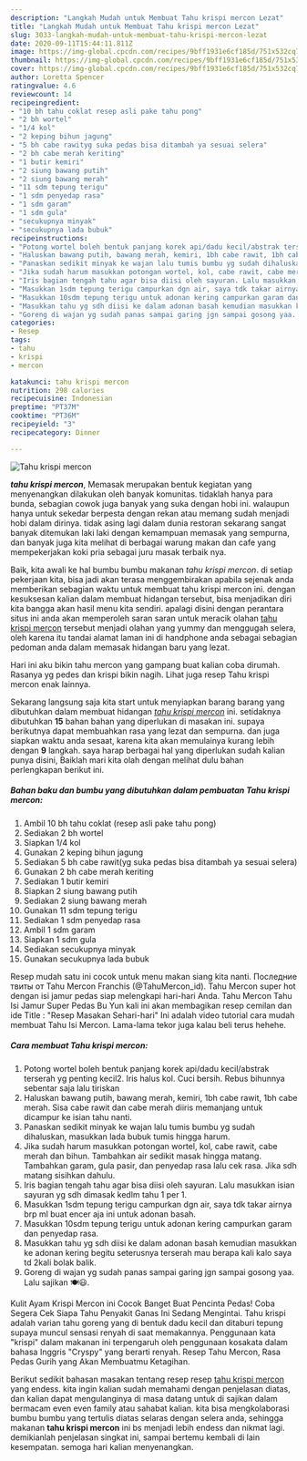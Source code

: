 ```yaml
---
description: "Langkah Mudah untuk Membuat Tahu krispi mercon Lezat"
title: "Langkah Mudah untuk Membuat Tahu krispi mercon Lezat"
slug: 3033-langkah-mudah-untuk-membuat-tahu-krispi-mercon-lezat
date: 2020-09-11T15:44:11.811Z
image: https://img-global.cpcdn.com/recipes/9bff1931e6cf185d/751x532cq70/tahu-krispi-mercon-foto-resep-utama.jpg
thumbnail: https://img-global.cpcdn.com/recipes/9bff1931e6cf185d/751x532cq70/tahu-krispi-mercon-foto-resep-utama.jpg
cover: https://img-global.cpcdn.com/recipes/9bff1931e6cf185d/751x532cq70/tahu-krispi-mercon-foto-resep-utama.jpg
author: Loretta Spencer
ratingvalue: 4.6
reviewcount: 14
recipeingredient:
- "10 bh tahu coklat resep asli pake tahu pong"
- "2 bh wortel"
- "1/4 kol"
- "2 keping bihun jagung"
- "5 bh cabe rawityg suka pedas bisa ditambah ya sesuai selera"
- "2 bh cabe merah keriting"
- "1 butir kemiri"
- "2 siung bawang putih"
- "2 siung bawang merah"
- "11 sdm tepung terigu"
- "1 sdm penyedap rasa"
- "1 sdm garam"
- "1 sdm gula"
- "secukupnya minyak"
- "secukupnya lada bubuk"
recipeinstructions:
- "Potong wortel boleh bentuk panjang korek api/dadu kecil/abstrak terserah yg penting kecil2. Iris halus kol. Cuci bersih. Rebus bihunnya sebentar saja lalu tiriskan"
- "Haluskan bawang putih, bawang merah, kemiri, 1bh cabe rawit, 1bh cabe merah. Sisa cabe rawit dan cabe merah diiris memanjang untuk dicampur ke isian tahu nanti."
- "Panaskan sedikit minyak ke wajan lalu tumis bumbu yg sudah dihaluskan, masukkan lada bubuk tumis hingga harum."
- "Jika sudah harum masukkan potongan wortel, kol, cabe rawit, cabe merah dan bihun. Tambahkan air sedikit masak hingga matang. Tambahkan garam, gula pasir, dan penyedap rasa lalu cek rasa. Jika sdh matang sisihkan dahulu."
- "Iris bagian tengah tahu agar bisa diisi oleh sayuran. Lalu masukkan isian sayuran yg sdh dimasak kedlm tahu 1 per 1."
- "Masukkan 1sdm tepung terigu campurkan dgn air, saya tdk takar airnya brp ml buat encer aja ini untuk adonan basah."
- "Masukkan 10sdm tepung terigu untuk adonan kering campurkan garam dan penyedap rasa."
- "Masukkan tahu yg sdh diisi ke dalam adonan basah kemudian masukkan ke adonan kering begitu seterusnya terserah mau berapa kali kalo saya td 2kali bolak balik."
- "Goreng di wajan yg sudah panas sampai garing jgn sampai gosong yaa. Lalu sajikan 🍽️😃."
categories:
- Resep
tags:
- tahu
- krispi
- mercon

katakunci: tahu krispi mercon 
nutrition: 298 calories
recipecuisine: Indonesian
preptime: "PT37M"
cooktime: "PT36M"
recipeyield: "3"
recipecategory: Dinner

---
```



![Tahu krispi mercon](https://img-global.cpcdn.com/recipes/9bff1931e6cf185d/751x532cq70/tahu-krispi-mercon-foto-resep-utama.jpg)

<b><i>tahu krispi mercon</i></b>, Memasak merupakan bentuk kegiatan yang menyenangkan dilakukan oleh banyak komunitas. tidaklah hanya para bunda, sebagian cowok juga banyak yang suka dengan hobi ini. walaupun hanya untuk sekedar berpesta dengan rekan atau memang sudah menjadi hobi dalam dirinya. tidak asing lagi dalam dunia restoran sekarang sangat banyak ditemukan laki laki dengan kemampuan memasak yang sempurna, dan banyak juga kita melihat di berbagai warung makan dan cafe yang mempekerjakan koki pria sebagai juru masak terbaik nya.

Baik, kita awali ke hal bumbu bumbu makanan <i>tahu krispi mercon</i>. di setiap pekerjaan kita, bisa jadi akan terasa menggembirakan apabila sejenak anda memberikan sebagian waktu untuk membuat tahu krispi mercon ini. dengan kesuksesan kalian dalam membuat hidangan tersebut, bisa menjadikan diri kita bangga akan hasil menu kita sendiri. apalagi disini dengan perantara situs ini anda akan memperoleh saran saran untuk meracik olahan <u>tahu krispi mercon</u> tersebut menjadi olahan yang yummy dan menggugah selera, oleh karena itu tandai alamat laman ini di handphone anda sebagai sebagian pedoman anda dalam memasak hidangan baru yang lezat.

Hari ini aku bikin tahu mercon yang gampang buat kalian coba dirumah. Rasanya yg pedes dan krispi bikin nagih. Lihat juga resep Tahu krispi mercon enak lainnya.


Sekarang langsung saja kita start untuk menyiapkan barang barang yang dibutuhkan dalam membuat hidangan <u><i>tahu krispi mercon</i></u> ini. setidaknya dibutuhkan <b>15</b> bahan bahan yang diperlukan di masakan ini. supaya berikutnya dapat membuahkan rasa yang lezat dan sempurna. dan juga siapkan waktu anda sesaat, karena kita akan memulainya kurang lebih dengan <b>9</b> langkah. saya harap berbagai hal yang diperlukan sudah kalian punya disini, Baiklah mari kita olah dengan melihat dulu bahan perlengkapan berikut ini.

<!--inarticleads1-->

##### Bahan baku dan bumbu yang dibutuhkan dalam pembuatan Tahu krispi mercon:

1. Ambil 10 bh tahu coklat (resep asli pake tahu pong)
1. Sediakan 2 bh wortel
1. Siapkan 1/4 kol
1. Gunakan 2 keping bihun jagung
1. Sediakan 5 bh cabe rawit(yg suka pedas bisa ditambah ya sesuai selera)
1. Gunakan 2 bh cabe merah keriting
1. Sediakan 1 butir kemiri
1. Siapkan 2 siung bawang putih
1. Sediakan 2 siung bawang merah
1. Gunakan 11 sdm tepung terigu
1. Sediakan 1 sdm penyedap rasa
1. Ambil 1 sdm garam
1. Siapkan 1 sdm gula
1. Sediakan secukupnya minyak
1. Gunakan secukupnya lada bubuk


Resep mudah satu ini cocok untuk menu makan siang kita nanti. Последние твиты от Tahu Mercon Franchis (@TahuMercon_id). Tahu Mercon super hot dengan isi jamur pedas siap melengkapi hari-hari Anda. Tahu Mercon Tahu Isi Jamur Super Pedas Bu Yun kali ini akan membagikan resep cemilan dan ide Title : &#34;Resep Masakan Sehari-hari&#34; Ini adalah video tutorial cara mudah membuat Tahu Isi Mercon. Lama-lama tekor juga kalau beli terus hehehe. 

<!--inarticleads2-->

##### Cara membuat Tahu krispi mercon:

1. Potong wortel boleh bentuk panjang korek api/dadu kecil/abstrak terserah yg penting kecil2. Iris halus kol. Cuci bersih. Rebus bihunnya sebentar saja lalu tiriskan
1. Haluskan bawang putih, bawang merah, kemiri, 1bh cabe rawit, 1bh cabe merah. Sisa cabe rawit dan cabe merah diiris memanjang untuk dicampur ke isian tahu nanti.
1. Panaskan sedikit minyak ke wajan lalu tumis bumbu yg sudah dihaluskan, masukkan lada bubuk tumis hingga harum.
1. Jika sudah harum masukkan potongan wortel, kol, cabe rawit, cabe merah dan bihun. Tambahkan air sedikit masak hingga matang. Tambahkan garam, gula pasir, dan penyedap rasa lalu cek rasa. Jika sdh matang sisihkan dahulu.
1. Iris bagian tengah tahu agar bisa diisi oleh sayuran. Lalu masukkan isian sayuran yg sdh dimasak kedlm tahu 1 per 1.
1. Masukkan 1sdm tepung terigu campurkan dgn air, saya tdk takar airnya brp ml buat encer aja ini untuk adonan basah.
1. Masukkan 10sdm tepung terigu untuk adonan kering campurkan garam dan penyedap rasa.
1. Masukkan tahu yg sdh diisi ke dalam adonan basah kemudian masukkan ke adonan kering begitu seterusnya terserah mau berapa kali kalo saya td 2kali bolak balik.
1. Goreng di wajan yg sudah panas sampai garing jgn sampai gosong yaa. Lalu sajikan 🍽️😃.


Kulit Ayam Krispi Mercon ini Cocok Banget Buat Pencinta Pedas! Coba Segera Cek Siapa Tahu Penyakit Ganas Ini Sedang Mengintai. Tahu krispi adalah varian tahu goreng yang di bentuk dadu kecil dan ditaburi tepung supaya muncul sensasi renyah di saat memakannya. Penggunaan kata &#34;krispi&#34; dalam makanan ini terpengaruh oleh penggunaan kosakata dalam bahasa Inggris &#34;Cryspy&#34; yang berarti renyah. Resep Tahu Mercon, Rasa Pedas Gurih yang Akan Membuatmu Ketagihan. 

Berikut sedikit bahasan masakan tentang resep resep <u>tahu krispi mercon</u> yang endess. kita ingin kalian sudah memahami dengan penjelasan diatas, dan kalian dapat mengulanginya di masa datang untuk di sajikan dalam bermacam even even family atau sahabat kalian. kita bisa mengkolaborasi bumbu bumbu yang tertulis diatas selaras dengan selera anda, sehingga makanan <b>tahu krispi mercon</b> ini bs menjadi lebih endess dan nikmat lagi. demikianlah penjelasan singkat ini, sampai bertemu kembali di lain kesempatan. semoga hari kalian menyenangkan.

